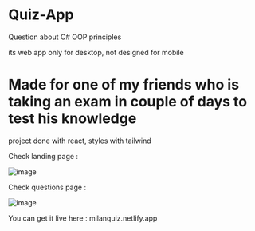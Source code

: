 # Quiz-App
Question about C# OOP principles 

its web app only for desktop, not designed for mobile

# Made for one of my friends who is taking an exam in couple of days to test his knowledge

project done with react, styles with tailwind 

Check landing page : 

![image](https://user-images.githubusercontent.com/62839581/116453874-a6479280-a85f-11eb-9f50-85136309fc4f.png)


Check questions page : 

![image](https://user-images.githubusercontent.com/62839581/116453983-c5462480-a85f-11eb-9558-fb591e69d5bf.png)



You can get it live here : milanquiz.netlify.app

